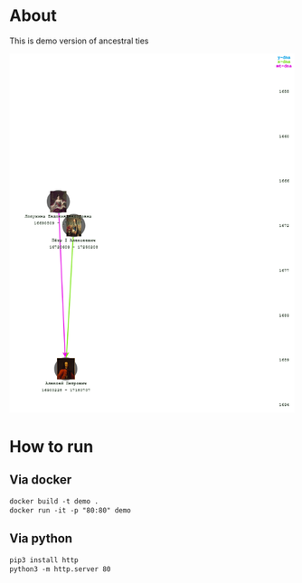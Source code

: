 # About

This is demo version of ancestral ties

![example](https://github.com/my-dna-tree/mvp-romanov-tree/blob/master/example.png?raw=true)


# How to run

## Via docker

    docker build -t demo .
    docker run -it -p "80:80" demo

## Via python

    pip3 install http
    python3 -m http.server 80
